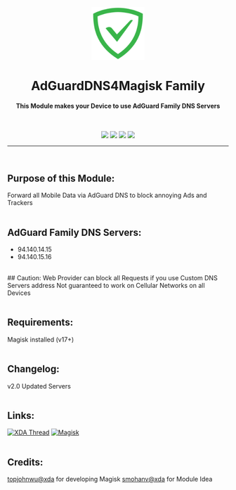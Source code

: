 <p align="center"><img src="https://github.com/K3V1991/AdGuardDNS4Magisk-Default/blob/main/AdGuard.png" width="120"></a>
<h1 align="center"><b>AdGuardDNS4Magisk Family</b></h1>
<h4 align="center">This Module makes your Device to use AdGuard Family DNS Servers</h4>
<br />

<p align="center">
<a href="https://liberapay.com/K3V1991" alt="LiberaPay"><img src="https://img.shields.io/badge/Liberapay-F6C915?style=for-the-badge&logo=liberapay&logoColor=black" /></a>
<a href="https://ko-fi.com/k3v1991" alt="Ko-fi"><img src="https://img.shields.io/badge/Ko--fi-F16061?style=for-the-badge&logo=ko-fi&logoColor=white" /></a>
<a href="https://www.paypal.com/cgi-bin/webscr?cmd=_s-xclick&hosted_button_id=HW8B98TVDLKWA" alt="PayPal"><img src="https://img.shields.io/badge/PayPal-00457C?style=for-the-badge&logo=paypal&logoColor=white" /></a>
<a href="https://github.com/K3V1991/Donate-Crypto/blob/main/README.md" alt="Crypto"><img src="https://img.shields.io/badge/Bitcoin-000?style=for-the-badge&logo=bitcoin&logoColor=white" /></a>
</p>
<hr />
<br />

## Purpose of this Module:
Forward all Mobile Data via AdGuard DNS to block annoying Ads and Trackers
<br />
<br />

## AdGuard Family DNS Servers:
* 94.140.14.15
* 94.140.15.16
<br />
## Caution:
Web Provider can block all Requests if you use Custom DNS Servers address
Not guaranteed to work on Cellular Networks on all Devices
<br />
<br />

## Requirements:
Magisk installed (v17+)
<br />
<br />

## Changelog:
v2.0 Updated Servers
<br />
<br />

## Links:
[![XDA Thread](https://img.shields.io/badge/XDA-Thread-orange.svg)](https://forum.xda-developers.com/apps/magisk/module-adguarddns4magisk-default-famile-t3905370)
[![Magisk](https://img.shields.io/badge/Magisk-v17%2B-brightgreen.svg)](https://forum.xda-developers.com/apps/magisk/official-magisk-v7-universal-systemless-t3473445)
<br />
<br />

## Credits:
<a href="https://forum.xda-developers.com/member.php?u=4470081">topjohnwu@xda</a> for developing Magisk
<a href="https://forum.xda-developers.com/member.php?u=358748">smohanv@xda</a> for Module Idea
